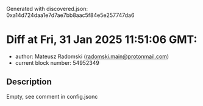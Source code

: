 Generated with discovered.json: 0xa14d724daa1e7d7ae7bb8aac5f84e5e257747da6

# Diff at Fri, 31 Jan 2025 11:51:06 GMT:

- author: Mateusz Radomski (<radomski.main@protonmail.com>)
- current block number: 54952349

## Description

Empty, see comment in config.jsonc
